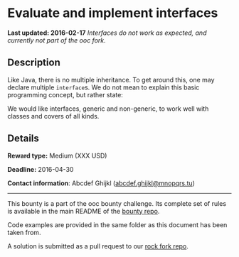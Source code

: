 # Evaluate and implement interfaces
**Last updated: 2016-02-17**
*Interfaces do not work as expected, and currently not part of the ooc fork.*

## Description
Like Java, there is no multiple inheritance. To get around this, one may declare multiple `interface`s. We do not mean to explain this basic programming concept, but rather state:

We would like interfaces, generic and non-generic, to work well with classes and covers of all kinds.

## Details
**Reward type:** Medium (XXX USD)

**Deadline:** 2016-04-30

**Contact information**: Abcdef Ghijkl (abcdef.ghijkl@mnopqrs.tu)

---

This bounty is a part of the ooc bounty challenge. Its complete set of rules is available in the main README of the [bounty repo](https://github.com/magic-lang/bounty).

Code examples are provided in the same folder as this document has been taken from.

A solution is submitted as a pull request to our [rock fork repo](https://github.com/magic-lang/rock).

